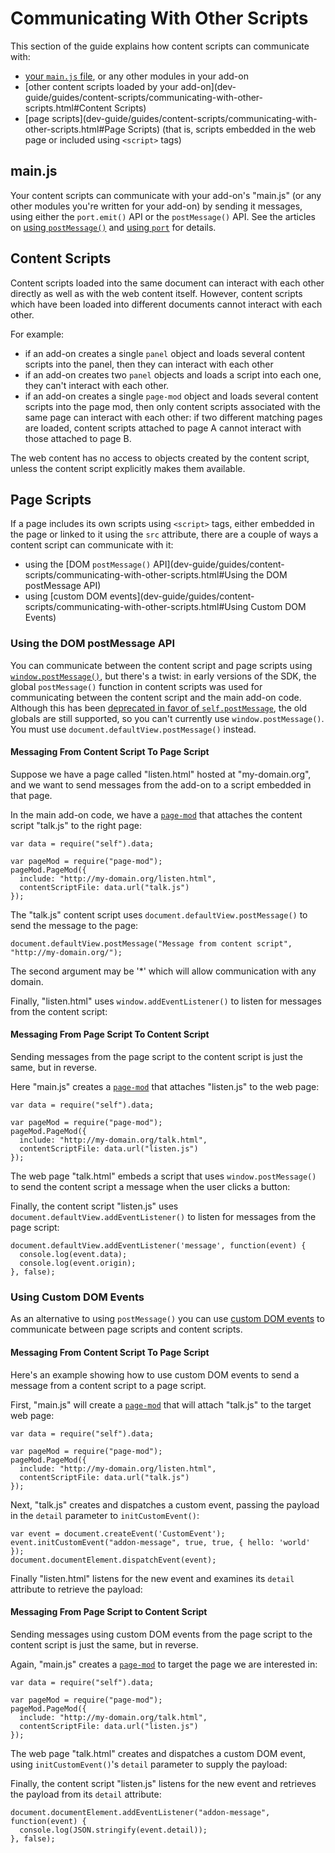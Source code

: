 <!-- This Source Code Form is subject to the terms of the Mozilla Public
   - License, v. 2.0. If a copy of the MPL was not distributed with this
   - file, You can obtain one at http://mozilla.org/MPL/2.0/. -->

# Communicating With Other Scripts #

This section of the guide explains how content scripts can
communicate with:

* [your `main.js` file](dev-guide/guides/content-scripts/communicating-with-other-scripts.html#main.js),
or any other modules in your add-on
* [other content scripts loaded by your add-on](dev-guide/guides/content-scripts/communicating-with-other-scripts.html#Content Scripts)
* [page scripts](dev-guide/guides/content-scripts/communicating-with-other-scripts.html#Page Scripts) (that is, scripts embedded in the web page or
included using `<script>` tags) 

## main.js ##

Your content scripts can communicate with your add-on's "main.js"
(or any other modules you're written for your add-on) by sending it messages,
using either the `port.emit()` API or the `postMessage()` API. See the
articles on
[using `postMessage()`](dev-guide/guides/content-scripts/using-postmessage.html)
and
[using `port`](dev-guide/guides/content-scripts//using-port.html) for details.

## Content Scripts ##

Content scripts loaded into the same document can interact
with each other directly as well as with the web content itself. However,
content scripts which have been loaded into different documents
cannot interact with each other.

For example:

* if an add-on creates a single `panel` object and loads several content
scripts into the panel, then they can interact with each other
* if an add-on creates two `panel` objects and loads a script into each
one, they can't interact with each other.
* if an add-on creates a single `page-mod` object and loads several content
scripts into the page mod, then only content scripts associated with the
same page can interact with each other: if two different matching pages are
loaded, content scripts attached to page A cannot interact with those attached
to page B.

The web content has no access to objects created by the content script, unless
the content script explicitly makes them available.

## Page Scripts ##

If a page includes its own scripts using `<script>` tags,
either embedded in the page or linked to it using the `src` attribute, there
are a couple of ways a content script can communicate with it:

* using the [DOM `postMessage()` API](dev-guide/guides/content-scripts/communicating-with-other-scripts.html#Using the DOM postMessage API)
* using [custom DOM events](dev-guide/guides/content-scripts/communicating-with-other-scripts.html#Using Custom DOM Events)

### Using the DOM postMessage API ###

You can communicate between the content script and page scripts using
[`window.postMessage()`](https://developer.mozilla.org/en/DOM/window.postMessage),
but there's a twist: in early versions of the SDK, the global `postMessage()`
function in content scripts was used for communicating between the content
script and the main add-on code. Although this has been
[deprecated in favor of `self.postMessage`](https://wiki.mozilla.org/Labs/Jetpack/Release_Notes/1.0b5#Major_Changes),
the old globals are still supported, so you can't currently use
`window.postMessage()`. You must use `document.defaultView.postMessage()`
instead.

#### Messaging From Content Script To Page Script ####

Suppose we have a page called "listen.html" hosted at "my-domain.org", and we want to send messages
from the add-on to a script embedded in that page.

In the main add-on code, we have a
[`page-mod`](modules/sdk/page-mod.html) that attaches the content script
"talk.js" to the right page:

    var data = require("self").data;

    var pageMod = require("page-mod");
    pageMod.PageMod({
      include: "http://my-domain.org/listen.html",
      contentScriptFile: data.url("talk.js")
    });

The "talk.js" content script uses `document.defaultView.postMessage()` to send
the message to the page:

    document.defaultView.postMessage("Message from content script", "http://my-domain.org/");

The second argument may be '*' which will allow communication with any domain.

Finally, "listen.html" uses `window.addEventListener()` to listen for
messages from the content script:

<script type="syntaxhighlighter" class="brush: html"><![CDATA[
&lt;!DOCTYPE html&gt;
&lt;html&gt;
  &lt;head&gt;&lt;/head&gt;
  &lt;body&gt;
    &lt;script&gt;
      window.addEventListener('message', function(event) {
        window.alert(event.data);
      }, false);
    &lt;/script&gt;
  &lt;/body&gt;

&lt;/html&gt;
]]>
</script>

#### Messaging From Page Script To Content Script ####

Sending messages from the page script to the content script is just
the same, but in reverse.

Here "main.js" creates a [`page-mod`](modules/sdk/page-mod.html)
that attaches "listen.js" to the web page:

    var data = require("self").data;

    var pageMod = require("page-mod");
    pageMod.PageMod({
      include: "http://my-domain.org/talk.html",
      contentScriptFile: data.url("listen.js")
    });

The web page "talk.html" embeds a script that uses `window.postMessage()`
to send the content script a message when the user clicks a button:

<script type="syntaxhighlighter" class="brush: html"><![CDATA[
&lt;!DOCTYPE html&gt;
&lt;html&gt;
  &lt;head&gt;&lt;/head&gt;
  &lt;body&gt;
    &lt;script&gt;
      function sendMessage() {
        window.postMessage("Message from page script", "http://my-domain.org/");
      }
    &lt;/script&gt;
    &lt;button onclick="sendMessage()"&gt;Send Message&lt;/button&gt;
  &lt;/body&gt;

&lt;/html&gt;
</script>

Finally, the content script "listen.js" uses
`document.defaultView.addEventListener()` to listen for messages from the page
script:

    document.defaultView.addEventListener('message', function(event) {
      console.log(event.data);
      console.log(event.origin);
    }, false);

### Using Custom DOM Events ###

As an alternative to using `postMessage()` you can use
[custom DOM events](https://developer.mozilla.org/en/DOM/CustomEvent)
to communicate between page scripts and content scripts.

#### Messaging From Content Script To Page Script ####

Here's an example showing how to use custom DOM events to send a message
from a content script to a page script.

First, "main.js" will create a [`page-mod`](modules/sdk/page-mod.html)
that will attach "talk.js" to the target web page:

    var data = require("self").data;

    var pageMod = require("page-mod");
    pageMod.PageMod({
      include: "http://my-domain.org/listen.html",
      contentScriptFile: data.url("talk.js")
    });

Next, "talk.js" creates and dispatches a custom event, passing the payload
in the `detail` parameter to `initCustomEvent()`:

<!-- This comment is used to terminate the Markdown list above -->

    var event = document.createEvent('CustomEvent');
    event.initCustomEvent("addon-message", true, true, { hello: 'world' });
    document.documentElement.dispatchEvent(event);

Finally "listen.html" listens for the new event and examines its
`detail` attribute to retrieve the payload:

<script type="syntaxhighlighter" class="brush: html"><![CDATA[
&lt;!DOCTYPE html&gt;
&lt;html&gt;
  &lt;head&gt;&lt;/head&gt;
  &lt;body&gt;
    &lt;script&gt;
      document.documentElement.addEventListener("addon-message", function(event) {
        window.alert(JSON.stringify(event.detail))
      }, false);
    &lt;/script&gt;
  &lt;/body&gt;
&lt;/html&gt;
</script>

#### Messaging From Page Script to Content Script ####

Sending messages using custom DOM events from the page script
to the content script is just the same, but in reverse.

Again, "main.js" creates a [`page-mod`](modules/sdk/page-mod.html)
to target the page we are interested in:

    var data = require("self").data;

    var pageMod = require("page-mod");
    pageMod.PageMod({
      include: "http://my-domain.org/talk.html",
      contentScriptFile: data.url("listen.js")
    });

The web page "talk.html" creates and dispatches a custom DOM event,
using `initCustomEvent()`'s `detail` parameter to supply the payload:

<script type="syntaxhighlighter" class="brush: html"><![CDATA[
&lt;!DOCTYPE html&gt;
&lt;html&gt;
  &lt;head&gt;&lt;/head&gt;
  &lt;body&gt;
    &lt;script&gt;
      function sendMessage() {
        var event = document.createEvent('CustomEvent');
        event.initCustomEvent("addon-message", true, true, { hello: 'world' });
        document.documentElement.dispatchEvent(event);
      }
    &lt;/script&gt;
    &lt;button onclick="sendMessage()"&gt;Send Message&lt;/button&gt;
  &lt;/body&gt;
&lt;/html&gt;
</script>

Finally, the content script "listen.js" listens for the new event
and retrieves the payload from its `detail` attribute:

    document.documentElement.addEventListener("addon-message", function(event) {
      console.log(JSON.stringify(event.detail));
    }, false);

